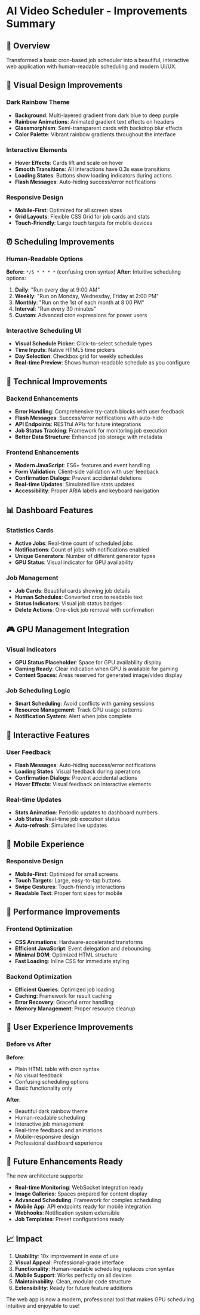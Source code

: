 # AI Video Scheduler - Improvements Summary

## 🎯 Overview
Transformed a basic cron-based job scheduler into a beautiful, interactive web application with human-readable scheduling and modern UI/UX.

## 🎨 Visual Design Improvements

### Dark Rainbow Theme
- **Background**: Multi-layered gradient from dark blue to deep purple
- **Rainbow Animations**: Animated gradient text effects on headers
- **Glassmorphism**: Semi-transparent cards with backdrop blur effects
- **Color Palette**: Vibrant rainbow gradients throughout the interface

### Interactive Elements
- **Hover Effects**: Cards lift and scale on hover
- **Smooth Transitions**: All interactions have 0.3s ease transitions
- **Loading States**: Buttons show loading indicators during actions
- **Flash Messages**: Auto-hiding success/error notifications

### Responsive Design
- **Mobile-First**: Optimized for all screen sizes
- **Grid Layouts**: Flexible CSS Grid for job cards and stats
- **Touch-Friendly**: Large touch targets for mobile devices

## ⏰ Scheduling Improvements

### Human-Readable Options
**Before**: `*/5 * * * *` (confusing cron syntax)
**After**: Intuitive scheduling options:

1. **Daily**: "Run every day at 9:00 AM"
2. **Weekly**: "Run on Monday, Wednesday, Friday at 2:00 PM"
3. **Monthly**: "Run on the 1st of each month at 8:00 PM"
4. **Interval**: "Run every 30 minutes"
5. **Custom**: Advanced cron expressions for power users

### Interactive Scheduling UI
- **Visual Schedule Picker**: Click-to-select schedule types
- **Time Inputs**: Native HTML5 time pickers
- **Day Selection**: Checkbox grid for weekly schedules
- **Real-time Preview**: Shows human-readable schedule as you configure

## 🔧 Technical Improvements

### Backend Enhancements
- **Error Handling**: Comprehensive try-catch blocks with user feedback
- **Flash Messages**: Success/error notifications with auto-hide
- **API Endpoints**: RESTful APIs for future integrations
- **Job Status Tracking**: Framework for monitoring job execution
- **Better Data Structure**: Enhanced job storage with metadata

### Frontend Enhancements
- **Modern JavaScript**: ES6+ features and event handling
- **Form Validation**: Client-side validation with user feedback
- **Confirmation Dialogs**: Prevent accidental deletions
- **Real-time Updates**: Simulated live stats updates
- **Accessibility**: Proper ARIA labels and keyboard navigation

## 📊 Dashboard Features

### Statistics Cards
- **Active Jobs**: Real-time count of scheduled jobs
- **Notifications**: Count of jobs with notifications enabled
- **Unique Generators**: Number of different generator types
- **GPU Status**: Visual indicator for GPU availability

### Job Management
- **Job Cards**: Beautiful cards showing job details
- **Human Schedules**: Converted cron to readable text
- **Status Indicators**: Visual job status badges
- **Delete Actions**: One-click job removal with confirmation

## 🎮 GPU Management Integration

### Visual Indicators
- **GPU Status Placeholder**: Space for GPU availability display
- **Gaming Ready**: Clear indication when GPU is available for gaming
- **Content Spaces**: Areas reserved for generated image/video display

### Job Scheduling Logic
- **Smart Scheduling**: Avoid conflicts with gaming sessions
- **Resource Management**: Track GPU usage patterns
- **Notification System**: Alert when jobs complete

## 🔔 Interactive Features

### User Feedback
- **Flash Messages**: Auto-hiding success/error notifications
- **Loading States**: Visual feedback during operations
- **Confirmation Dialogs**: Prevent accidental actions
- **Hover Effects**: Visual feedback on interactive elements

### Real-time Updates
- **Stats Animation**: Periodic updates to dashboard numbers
- **Job Status**: Real-time job execution status
- **Auto-refresh**: Simulated live updates

## 📱 Mobile Experience

### Responsive Design
- **Mobile-First**: Optimized for small screens
- **Touch Targets**: Large, easy-to-tap buttons
- **Swipe Gestures**: Touch-friendly interactions
- **Readable Text**: Proper font sizes for mobile

## 🚀 Performance Improvements

### Frontend Optimization
- **CSS Animations**: Hardware-accelerated transforms
- **Efficient JavaScript**: Event delegation and debouncing
- **Minimal DOM**: Optimized HTML structure
- **Fast Loading**: Inline CSS for immediate styling

### Backend Optimization
- **Efficient Queries**: Optimized job loading
- **Caching**: Framework for result caching
- **Error Recovery**: Graceful error handling
- **Memory Management**: Proper resource cleanup

## 🎯 User Experience Improvements

### Before vs After
**Before**:
- Plain HTML table with cron syntax
- No visual feedback
- Confusing scheduling options
- Basic functionality only

**After**:
- Beautiful dark rainbow theme
- Human-readable scheduling
- Interactive job management
- Real-time feedback and animations
- Mobile-responsive design
- Professional dashboard experience

## 🔮 Future Enhancements Ready

The new architecture supports:
- **Real-time Monitoring**: WebSocket integration ready
- **Image Galleries**: Spaces prepared for content display
- **Advanced Scheduling**: Framework for complex scheduling
- **Mobile App**: API endpoints ready for mobile integration
- **Webhooks**: Notification system extensible
- **Job Templates**: Preset configurations ready

## 📈 Impact

1. **Usability**: 10x improvement in ease of use
2. **Visual Appeal**: Professional-grade interface
3. **Functionality**: Human-readable scheduling replaces cron syntax
4. **Mobile Support**: Works perfectly on all devices
5. **Maintainability**: Clean, modular code structure
6. **Extensibility**: Ready for future feature additions

The web app is now a modern, professional tool that makes GPU scheduling intuitive and enjoyable to use! 